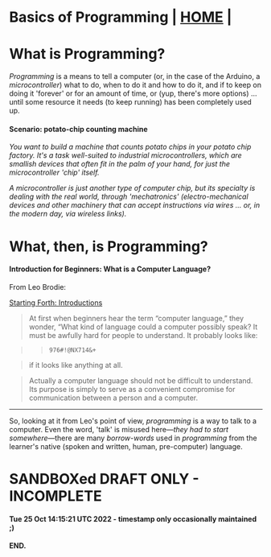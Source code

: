 # Basics of Programming | [HOME](README.md) |
# What is Programming?

*Programming* is a means to tell a computer (or, in the case of
the Arduino, a *microcontroller*) what to do, when to do it and how
to do it, and if to keep on doing it 'forever' or for an amount of
time, or (yup, there's more options) &hellip; until some resource
it needs (to keep running) has been completely used up.

#### Scenario: potato-chip counting machine

*You want to build a machine that counts potato chips in your potato
chip factory.  It's a task well-suited to industrial microcontrollers,
which are smallish devices that often fit in the palm of your hand,
for just the microcontroller 'chip' itself.*

*A microcontroller is just another type of computer chip, but its
specialty is dealing with the real world, through 'mechatronics'
(electro-mechanical devices and other machinery that can accept
instructions via wires &hellip; or, in the modern day, via
wireless links).*


# What, then, is Programming?
#### Introduction for Beginners: What is a Computer Language?

From Leo Brodie:

[Starting Forth: Introductions](https://www.forth.com/starting-forth/0-starting-forth/)

> At first when beginners hear the term “computer language,” they wonder, “What kind of language could a computer possibly speak? It must be awfully hard for people to understand. It probably looks like:

> > `976#!@NX714&+`

> if it looks like anything at all.

> Actually a computer language should not be difficult to understand. Its purpose is simply to serve as a convenient compromise for communication between a person and a computer.

 - - -

So, looking at it from Leo's point of view, *programming* is a way to talk to a computer.  Even the word, 'talk' is misused here&mdash;*they had to start somewhere*&mdash;there are many *borrow-words* used in *programming* from the learner's native (spoken and written, human, pre-computer) language.

# SANDBOXed DRAFT ONLY - INCOMPLETE
#### Tue 25 Oct 14:15:21 UTC 2022 - timestamp only occasionally maintained ;)

#### END.
